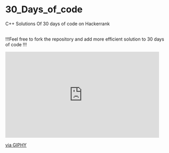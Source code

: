 # 30_Days_of_code
C++ Solutions Of 30 days of code on Hackerrank
<br><br>

!!!Feel free to fork the repository and add more efficient solution to 30 days of code !!!
<br>
<iframe src="https://giphy.com/embed/jTNG3RF6EwbkpD4LZx" width="480" height="268" frameBorder="0" class="giphy-embed" allowFullScreen></iframe><p><a href="https://giphy.com/gifs/gptv-code-coding-hacking-jTNG3RF6EwbkpD4LZx">via GIPHY</a></p>

